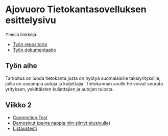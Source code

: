 # Ajovuoro Tietokantasovelluksen esittelysivu

Yleisiä linkkejä:

* [Työn repositorio](https://github.com/hosseinbahmanpour/tsoha)
* [Työn dokumentaatio](https://github.com/hosseinbahmanpour/tsoha/tree/master/doc)

## Työn aihe

 Tarkoitus on luoda tietokanta josta on hyötyä suomalaisille taksiyrityksille, joilla on useampia autoja ja kuljettajia. Tietokannan avulle he voivat seurata yrityksen, yskittäisten kuljettajien ja autojen tulosta.

## Viikko 2

* [Connection Test](http://t-xbax.users.cs.helsinki.fi/ConnectionTest/)
* [Demosivut (paina nappia niin siirryt etusivulle)](http://t-xbax.users.cs.helsinki.fi/taksidb/html-demo/kirjautuminendemo.html)
* [Listaustesti](http://t-xbax.users.cs.helsinki.fi/taksidb/Listaustesti)


